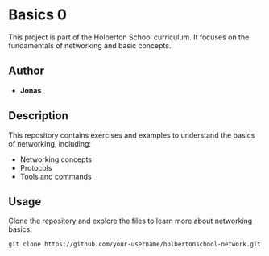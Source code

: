 # Basics 0

This project is part of the Holberton School curriculum. It focuses on the fundamentals of networking and basic concepts.

## Author

- **Jonas**

## Description

This repository contains exercises and examples to understand the basics of networking, including:

- Networking concepts
- Protocols
- Tools and commands

## Usage

Clone the repository and explore the files to learn more about networking basics.

```bash
git clone https://github.com/your-username/holbertonschool-network.git
```

